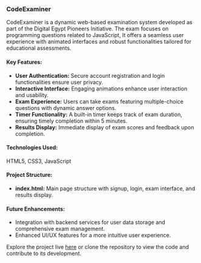 ### CodeExaminer

CodeExaminer is a dynamic web-based examination system developed as part of the Digital Egypt Pioneers Initiative. The exam focuses on programming questions related to JavaScript, It offers a seamless user experience with animated interfaces and robust functionalities tailored for educational assessments.

#### Key Features:
- **User Authentication:** Secure account registration and login functionalities ensure user privacy.
- **Interactive Interface:** Engaging animations enhance user interaction and usability.
- **Exam Experience:** Users can take exams featuring multiple-choice questions with dynamic answer options.
- **Timer Functionality:** A built-in timer keeps track of exam duration, ensuring timely completion within 5 minutes.
- **Results Display:** Immediate display of exam scores and feedback upon completion.

#### Technologies Used:
HTML5, CSS3, JavaScript

#### Project Structure:
- **index.html:** Main page structure with signup, login, exam interface, and results display.

#### Future Enhancements:
- Integration with backend services for user data storage and comprehensive exam management.
- Enhanced UI/UX features for a more intuitive user experience.

Explore the project live [here](<https://fouad-gabr.github.io/Examination-System/>) or clone the repository to view the code and contribute to its development.
